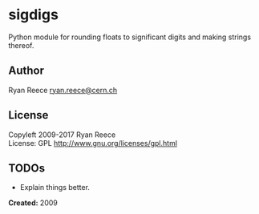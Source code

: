 # sigdigs

Python module for rounding floats to significant digits
and making strings thereof.


## Author

Ryan Reece  <ryan.reece@cern.ch>

## License

Copyleft 2009-2017 Ryan Reece     
License: GPL <http://www.gnu.org/licenses/gpl.html>

## TODOs

-   Explain things better.


**Created:** 2009

